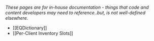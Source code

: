 *These pages are for in-house documentation -*
*things that code and content developers may need to reference..but, is not well-defined elsewhere.*

* [[EQDictionary]]
* [[Per-Client Inventory Slots]]